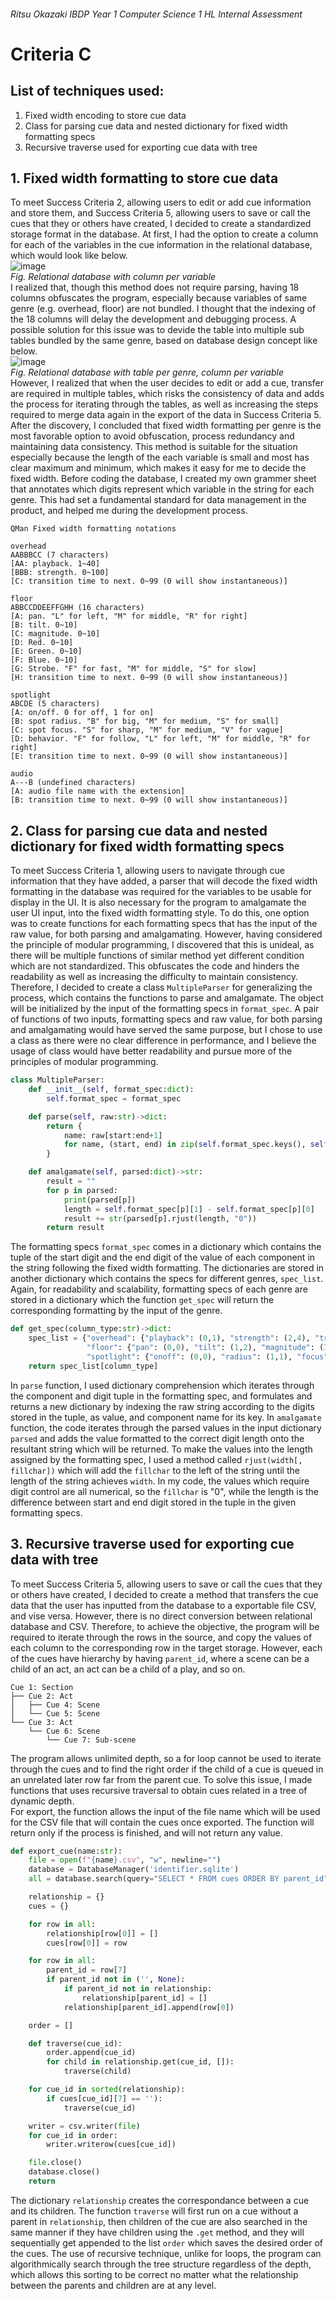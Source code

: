 ###### Ritsu Okazaki IBDP Year 1 Computer Science 1 HL Internal Assessment
# Criteria C
## List of techniques used:
1. Fixed width encoding to store cue data
2. Class for parsing cue data and nested dictionary for fixed width formatting specs
3. Recursive traverse used for exporting cue data with tree
## 1. Fixed width formatting to store cue data
To meet Success Criteria 2, allowing users to edit or add cue information and store them, and Success Criteria 5, allowing users to save or call the cues that they or others have created, I decided to create a standardized storage format in the database. At first, I had the option to create a column for each of the variables in the cue information in the relational database, which would look like below. <br>
![image](https://github.com/user-attachments/assets/62045649-8169-4a21-a757-8f91d93fe980) <br>
_Fig. Relational database with column per variable_ <br>
I realized that, though this method does not require parsing, having 18 columns obfuscates the program, especially because variables of same genre (e.g. overhead, floor) are not bundled. I thought that the indexing of the 18 columns will delay the development and debugging process. A possible solution for this issue was to devide the table into multiple sub tables bundled by the same genre, based on database design concept like below. <br>
![image](https://github.com/user-attachments/assets/c610e02d-a8ab-41ae-a124-06a7a597e4f1) <br>
_Fig. Relational database with table per genre, column per variable_ <br>
However, I realized that when the user decides to edit or add a cue, transfer are required in multiple tables, which risks the consistency of data and adds the process for iterating through the tables, as well as increasing the steps required to merge data again in the export of the data in Success Criteria 5. <br>
After the discovery, I concluded that fixed width formatting per genre is the most favorable option to avoid obfuscation, process redundancy and maintaining data consistency. This method is suitable for the situation especially because the length of the each variable is small and most has clear maximum and minimum, which makes it easy for me to decide the fixed width. Before coding the database, I created my own grammer sheet that annotates which digits represent which variable in the string for each genre. This had set a fundamental standard for data management in the product, and helped me during the development process.
```
QMan Fixed width formatting notations

overhead 
AABBBCC (7 characters)
[AA: playback. 1~40]
[BBB: strength. 0~100]
[C: transition time to next. 0~99 (0 will show instantaneous)]

floor
ABBCCDDEEFFGHH (16 characters)
[A: pan. "L" for left, "M" for middle, "R" for right]
[B: tilt. 0~10]
[C: magnitude. 0~10]
[D: Red. 0~10]
[E: Green. 0~10]
[F: Blue. 0~10]
[G: Strobe. "F" for fast, "M" for middle, "S" for slow]
[H: transition time to next. 0~99 (0 will show instantaneous)]

spotlight
ABCDE (5 characters)
[A: on/off. 0 for off, 1 for on]
[B: spot radius. "B" for big, "M" for medium, "S" for small]
[C: spot focus. "S" for sharp, "M" for medium, "V" for vague]
[D: behavior. "F" for follow, "L" for left, "M" for middle, "R" for right]
[E: transition time to next. 0~99 (0 will show instantaneous)]

audio
A---B (undefined characters)
[A: audio file name with the extension]
[B: transition time to next. 0~99 (0 will show instantaneous)]
```

## 2. Class for parsing cue data and nested dictionary for fixed width formatting specs
To meet Success Criteria 1, allowing users to navigate through cue information that they have added, a parser that will decode the fixed width formatting in the database was required for the variables to be usable for display in the UI. It is also necessary for the program to amalgamate the user UI input, into the fixed width formatting style. To do this, one option was to create functions for each formatting specs that has the input of the raw value, for both parsing and amalgamating. However, having considered the principle of modular programming, I discovered that this is unideal, as there will be multiple functions of similar method yet different condition which are not standardized. This obfuscates the code and hinders the readability as well as increasing the difficulty to maintain consistency. <br>
Therefore, I decided to create a class `MultipleParser` for generalizing the process, which contains the functions to parse and amalgamate. The object will be initialized by the input of the formatting specs in `format_spec`. A pair of functions of two inputs, formatting specs and raw value, for both parsing and amalgamating would have served the same purpose, but I chose to use a class as there were no clear difference in performance, and I believe the usage of class would have better readability and pursue more of the principles of modular programming.
```.py
class MultipleParser:
    def __init__(self, format_spec:dict):
        self.format_spec = format_spec

    def parse(self, raw:str)->dict:
        return {
            name: raw[start:end+1]
            for name, (start, end) in zip(self.format_spec.keys(), self.format_spec.values())
        }

    def amalgamate(self, parsed:dict)->str:
        result = ""
        for p in parsed:
            print(parsed[p])
            length = self.format_spec[p][1] - self.format_spec[p][0]
            result += str(parsed[p].rjust(length, "0"))
        return result
```
The formatting specs `format_spec` comes in a dictionary which contains the tuple of the start digit and the end digit of the value of each component in the string following the fixed width formatting. The dictionaries are stored in another dictionary which contains the specs for different genres, `spec_list`. Again, for readability and scalability, formatting specs of each genre are stored in a dictionary which the function `get_spec` will return the corresponding formatting by the input of the genre.
```.py
def get_spec(column_type:str)->dict:
    spec_list = {"overhead": {"playback": (0,1), "strength": (2,4), "transition": (5,6)},
                 "floor": {"pan": (0,0), "tilt": (1,2), "magnitude": (3,4), "red": (5,6), "green": (7,8), "blue": (9,10), "strobe": (11,11), "transition": (12,13)},
                 "spotlight": {"onoff": (0,0), "radius": (1,1), "focus": (2,2), "behavior": (3,3), "transtion": (4,4)}}
    return spec_list[column_type]
```
In `parse` function, I used dictionary comprehension which iterates through the component and digit tuple in the formatting spec, and formulates and returns a new dictionary by indexing the raw string according to the digits stored in the tuple, as value, and component name for its key.
In `amalgamate` function, the code iterates through the parsed values in the input dictionary `parsed` and adds the value formatted to the correct digit length onto the resultant string which will be returned. To make the values into the length assigned by the formatting spec, I used a method called `rjust(width[, fillchar])` which will add the `fillchar` to the left of the string until the length of the string achieves `width`. In my code, the values which require digit control are all numerical, so the `fillchar` is "0", while the length is the difference between start and end digit stored in the tuple in the given formatting specs.

## 3. Recursive traverse used for exporting cue data with tree
To meet Success Criteria 5, allowing users to save or call the cues that they or others have created, I decided to create a method that transfers the cue data that the user has inputted from the database to a exportable file CSV, and vise versa. However, there is no direct conversion between relational database and CSV. Therefore, to achieve the objective, the program will be required to iterate through the rows in the source, and copy the values of each column to the corresponding row in the target storage. However, each of the cues have hierarchy by having `parent_id`, where a scene can be a child of an act, an act can be a child of a play, and so on. <br>
```
Cue 1: Section
├── Cue 2: Act
│   ├── Cue 4: Scene
│   └── Cue 5: Scene
└── Cue 3: Act
    └── Cue 6: Scene
        └── Cue 7: Sub-scene
```
The program allows unlimited depth, so a for loop cannot be used to iterate through the cues and to find the right order if the child of a cue is queued in an unrelated later row far from the parent cue. To solve this issue, I made functions that uses recursive traversal to obtain cues related in a tree of dynamic depth. <br>
For export, the function allows the input of the file name which will be used for the CSV file that will contain the cues once exported. The function will return only if the process is finished, and will not return any value.
```.py
def export_cue(name:str):
    file = open(f"{name}.csv", "w", newline="")
    database = DatabaseManager('identifier.sqlite')
    all = database.search(query="SELECT * FROM cues ORDER BY parent_id")

    relationship = {}
    cues = {}

    for row in all:
        relationship[row[0]] = []
        cues[row[0]] = row

    for row in all:
        parent_id = row[7]
        if parent_id not in ('', None):
            if parent_id not in relationship:
                relationship[parent_id] = []
            relationship[parent_id].append(row[0])

    order = []

    def traverse(cue_id):
        order.append(cue_id)
        for child in relationship.get(cue_id, []):
            traverse(child)

    for cue_id in sorted(relationship):
        if cues[cue_id][7] == ''):
            traverse(cue_id)

    writer = csv.writer(file)
    for cue_id in order:
        writer.writerow(cues[cue_id])

    file.close()
    database.close()
    return
```
The dictionary `relationship` creates the correspondance between a cue and its children. The function `traverse` will first run on a cue without a parent in `relationship`, then children of the cue are also searched in the same manner if they have children using the `.get` method, and they will sequentially get appended to the list `order` which saves the desired order of the cues. The use of recursive technique, unlike for loops, the program can algorithmically search through the tree structure regardless of the depth, which allows this sorting to be correct no matter what the relationship between the parents and children are at any level.
